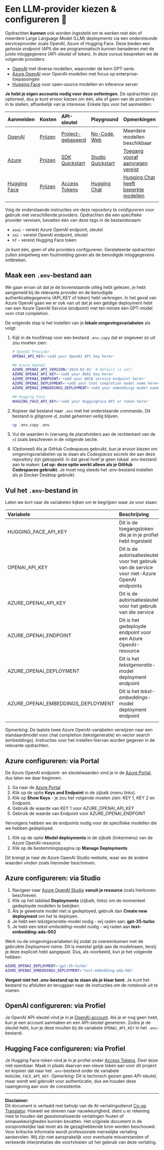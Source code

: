 <!--
CO_OP_TRANSLATOR_METADATA:
{
  "original_hash": "49ededa179004ea998664c780fbeac39",
  "translation_date": "2025-08-26T17:49:25+00:00",
  "source_file": "00-course-setup/03-providers.md",
  "language_code": "nl"
}
-->
# Een LLM-provider kiezen & configureren 🔑

Opdrachten **kunnen** ook worden ingesteld om te werken met één of meerdere Large Language Model (LLM) deployments via een ondersteunde serviceprovider zoals OpenAI, Azure of Hugging Face. Deze bieden een _gehoste endpoint_ (API) die we programmatisch kunnen benaderen met de juiste inloggegevens (API-sleutel of token). In deze cursus bespreken we de volgende providers:

 - [OpenAI](https://platform.openai.com/docs/models?WT.mc_id=academic-105485-koreyst) met diverse modellen, waaronder de kern GPT-serie.
 - [Azure OpenAI](https://learn.microsoft.com/azure/ai-services/openai/?WT.mc_id=academic-105485-koreyst) voor OpenAI-modellen met focus op enterprise-toepassingen
 - [Hugging Face](https://huggingface.co/docs/hub/index?WT.mc_id=academic-105485-koreyst) voor open-source modellen en inference server

**Je hebt je eigen accounts nodig voor deze oefeningen**. De opdrachten zijn optioneel, dus je kunt ervoor kiezen om één, alle of geen van de providers in te stellen, afhankelijk van je interesse. Enkele tips voor het aanmelden:

| Aanmelden | Kosten | API-sleutel | Playground | Opmerkingen |
|:---|:---|:---|:---|:---|
| [OpenAI](https://platform.openai.com/signup?WT.mc_id=academic-105485-koreyst)| [Prijzen](https://openai.com/pricing#language-models?WT.mc_id=academic-105485-koreyst)| [Project-gebaseerd](https://platform.openai.com/api-keys?WT.mc_id=academic-105485-koreyst) | [No-Code, Web](https://platform.openai.com/playground?WT.mc_id=academic-105485-koreyst) | Meerdere modellen beschikbaar |
| [Azure](https://aka.ms/azure/free?WT.mc_id=academic-105485-koreyst)| [Prijzen](https://azure.microsoft.com/pricing/details/cognitive-services/openai-service/?WT.mc_id=academic-105485-koreyst)| [SDK Quickstart](https://learn.microsoft.com/azure/ai-services/openai/quickstart?WT.mc_id=academic-105485-koreyst)| [Studio Quickstart](https://learn.microsoft.com/azure/ai-services/openai/quickstart?WT.mc_id=academic-105485-koreyst) |  [Toegang vooraf aanvragen vereist](https://learn.microsoft.com/azure/ai-services/openai/?WT.mc_id=academic-105485-koreyst)|
| [Hugging Face](https://huggingface.co/join?WT.mc_id=academic-105485-koreyst) | [Prijzen](https://huggingface.co/pricing) | [Access Tokens](https://huggingface.co/docs/hub/security-tokens?WT.mc_id=academic-105485-koreyst) | [Hugging Chat](https://huggingface.co/chat/?WT.mc_id=academic-105485-koreyst)| [Hugging Chat heeft beperkte modellen](https://huggingface.co/chat/models?WT.mc_id=academic-105485-koreyst) |
| | | | | |

Volg de onderstaande instructies om deze repository te _configureren_ voor gebruik met verschillende providers. Opdrachten die een specifieke provider vereisen, bevatten één van deze tags in de bestandsnaam:

- `aoai` - vereist Azure OpenAI endpoint, sleutel
- `oai` - vereist OpenAI endpoint, sleutel
- `hf` - vereist Hugging Face token

Je kunt één, geen of alle providers configureren. Gerelateerde opdrachten zullen simpelweg een foutmelding geven als de benodigde inloggegevens ontbreken.

## Maak een `.env`-bestand aan

We gaan ervan uit dat je de bovenstaande uitleg hebt gelezen, je hebt aangemeld bij de relevante provider en de benodigde authenticatiegegevens (API_KEY of token) hebt verkregen. In het geval van Azure OpenAI gaan we er ook van uit dat je een geldige deployment hebt van een Azure OpenAI Service (endpoint) met ten minste één GPT-model voor chat completion.

De volgende stap is het instellen van je **lokale omgevingsvariabelen** als volgt:

1. Kijk in de hoofdmap voor een bestand `.env.copy` dat er ongeveer zo uit zou moeten zien:

   ```bash
   # OpenAI Provider
   OPENAI_API_KEY='<add your OpenAI API key here>'

   ## Azure OpenAI
   AZURE_OPENAI_API_VERSION='2024-02-01' # Default is set!
   AZURE_OPENAI_API_KEY='<add your AOAI key here>'
   AZURE_OPENAI_ENDPOINT='<add your AOIA service endpoint here>'
   AZURE_OPENAI_DEPLOYMENT='<add your chat completion model name here>' 
   AZURE_OPENAI_EMBEDDINGS_DEPLOYMENT='<add your embeddings model name here>'

   ## Hugging Face
   HUGGING_FACE_API_KEY='<add your HuggingFace API or token here>'
   ```

2. Kopieer dat bestand naar `.env` met het onderstaande commando. Dit bestand is _gitignore-d_, zodat geheimen veilig blijven.

   ```bash
   cp .env.copy .env
   ```

3. Vul de waarden in (vervang de placeholders aan de rechterkant van de `=`) zoals beschreven in de volgende sectie.

4. (Optioneel) Als je GitHub Codespaces gebruikt, kun je ervoor kiezen om omgevingsvariabelen op te slaan als _Codespaces secrets_ die aan deze repository zijn gekoppeld. In dat geval hoef je geen lokaal .env-bestand aan te maken. **Let op: deze optie werkt alleen als je GitHub Codespaces gebruikt.** Je moet nog steeds het .env-bestand instellen als je Docker Desktop gebruikt.

## Vul het `.env`-bestand in

Laten we kort naar de variabelen kijken om te begrijpen waar ze voor staan:

| Variabele  | Beschrijving  |
| :--- | :--- |
| HUGGING_FACE_API_KEY | Dit is de toegangstoken die je in je profiel hebt ingesteld |
| OPENAI_API_KEY | Dit is de autorisatiesleutel voor het gebruik van de service voor niet-Azure OpenAI endpoints |
| AZURE_OPENAI_API_KEY | Dit is de autorisatiesleutel voor het gebruik van die service |
| AZURE_OPENAI_ENDPOINT | Dit is het gedeployde endpoint voor een Azure OpenAI-resource |
| AZURE_OPENAI_DEPLOYMENT | Dit is het _tekstgeneratie_-model deployment endpoint |
| AZURE_OPENAI_EMBEDDINGS_DEPLOYMENT | Dit is het _tekst-embeddings_-model deployment endpoint |
| | |

Opmerking: De laatste twee Azure OpenAI-variabelen verwijzen naar een standaardmodel voor chat completion (tekstgeneratie) en vector search (embeddings). Instructies voor het instellen hiervan worden gegeven in de relevante opdrachten.

## Azure configureren: via Portal

De Azure OpenAI endpoint- en sleutelwaarden vind je in de [Azure Portal](https://portal.azure.com?WT.mc_id=academic-105485-koreyst), dus laten we daar beginnen.

1. Ga naar de [Azure Portal](https://portal.azure.com?WT.mc_id=academic-105485-koreyst)
1. Klik op de optie **Keys and Endpoint** in de zijbalk (menu links).
1. Klik op **Show Keys** - je zou het volgende moeten zien: KEY 1, KEY 2 en Endpoint.
1. Gebruik de waarde van KEY 1 voor AZURE_OPENAI_API_KEY
1. Gebruik de waarde van Endpoint voor AZURE_OPENAI_ENDPOINT

Vervolgens hebben we de endpoints nodig voor de specifieke modellen die we hebben gedeployed.

1. Klik op de optie **Model deployments** in de zijbalk (linkermenu) van de Azure OpenAI-resource.
1. Klik op de bestemmingspagina op **Manage Deployments**

Dit brengt je naar de Azure OpenAI Studio-website, waar we de andere waarden vinden zoals hieronder beschreven.

## Azure configureren: via Studio

1. Navigeer naar [Azure OpenAI Studio](https://oai.azure.com?WT.mc_id=academic-105485-koreyst) **vanuit je resource** zoals hierboven beschreven.
1. Klik op het tabblad **Deployments** (zijbalk, links) om de momenteel gedeployde modellen te bekijken.
1. Als je gewenste model niet is gedeployed, gebruik dan **Create new deployment** om het te deployen.
1. Je hebt een _tekstgeneratie_-model nodig - wij raden aan: **gpt-35-turbo**
1. Je hebt een _tekst-embedding_-model nodig - wij raden aan **text-embedding-ada-002**

Werk nu de omgevingsvariabelen bij zodat ze overeenkomen met de gebruikte _Deployment name_. Dit is meestal gelijk aan de modelnaam, tenzij je deze expliciet hebt aangepast. Dus, als voorbeeld, kun je het volgende hebben:

```bash
AZURE_OPENAI_DEPLOYMENT='gpt-35-turbo'
AZURE_OPENAI_EMBEDDINGS_DEPLOYMENT='text-embedding-ada-002'
```

**Vergeet niet het .env-bestand op te slaan als je klaar bent**. Je kunt het bestand nu afsluiten en teruggaan naar de instructies om de notebook uit te voeren.

## OpenAI configureren: via Profiel

Je OpenAI API-sleutel vind je in je [OpenAI-account](https://platform.openai.com/api-keys?WT.mc_id=academic-105485-koreyst). Als je er nog geen hebt, kun je een account aanmaken en een API-sleutel genereren. Zodra je de sleutel hebt, kun je deze invullen bij de variabele `OPENAI_API_KEY` in het `.env`-bestand.

## Hugging Face configureren: via Profiel

Je Hugging Face-token vind je in je profiel onder [Access Tokens](https://huggingface.co/settings/tokens?WT.mc_id=academic-105485-koreyst). Deel deze niet openbaar. Maak in plaats daarvan een nieuw token aan voor dit project en kopieer dat naar het `.env`-bestand onder de variabele `HUGGING_FACE_API_KEY`. _Opmerking:_ Dit is technisch gezien geen API-sleutel, maar wordt wel gebruikt voor authenticatie, dus we houden deze naamgeving aan voor de consistentie.

---

**Disclaimer**:  
Dit document is vertaald met behulp van de AI-vertalingsdienst [Co-op Translator](https://github.com/Azure/co-op-translator). Hoewel we streven naar nauwkeurigheid, dient u er rekening mee te houden dat geautomatiseerde vertalingen fouten of onnauwkeurigheden kunnen bevatten. Het originele document in de oorspronkelijke taal moet als de gezaghebbende bron worden beschouwd. Voor kritische informatie wordt professionele menselijke vertaling aanbevolen. Wij zijn niet aansprakelijk voor eventuele misverstanden of verkeerde interpretaties die voortvloeien uit het gebruik van deze vertaling.